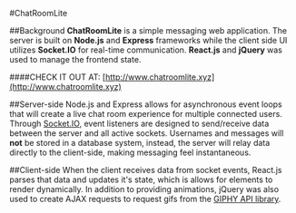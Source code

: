 #ChatRoomLite

##Background
**ChatRoomLite** is a simple messaging web application. The server is built on **Node.js** and **Express** frameworks while the client side UI utilizes **Socket.IO** for real-time communication. **React.js** and **jQuery** was used to manage the frontend state.

####CHECK IT OUT AT: [http://www.chatroomlite.xyz](http://www.chatroomlite.xyz)

##Server-side
Node.js and Express allows for asynchronous event loops that will create a live chat room experience for multiple connected users. Through [Socket.IO](http://socket.io/), event listeners are designed to send/receive data between the server and all active sockets. Usernames and messages will **not** be stored in a database system, instead, the server will relay data directly to the client-side, making messaging feel instantaneous.

##Client-side
When the client receives data from socket events, React.js parses that data and updates it's state, which is allows for elements to render dynamically. In addition to providing animations, jQuery was also used to create AJAX requests to request gifs from the [GIPHY API library](https://github.com/Giphy/GiphyAPI).
